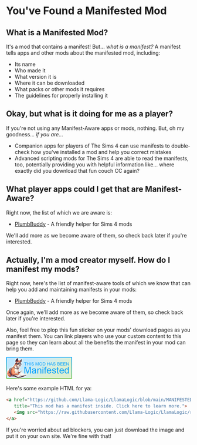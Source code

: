 # You've Found a Manifested Mod

## What is a Manifested Mod?
It's a mod that contains a manifest!
But... *what is a manifest?*
A manifest tells apps and other mods about the manifested mod, including:
* Its name
* Who made it
* What version it is
* Where it can be downloaded
* What packs or other mods it requires
* The guidelines for properly installing it

## Okay, but what is it doing for me as a player?
If you're not using any Manifest-Aware apps or mods, nothing.
But, oh my goodness... *if you are...*
* Companion apps for players of The Sims 4 can use manifests to double-check how you've installed a mod and help you correct mistakes
* Advanced scripting mods for The Sims 4 are able to read the manifests, too, potentially providing you with helpful information like... where exactly did you download that fun couch CC again?

## What player apps could I get that are Manifest-Aware?
Right now, the list of which we are aware is:
* [PlumbBuddy](https://plumbbuddy.app) - A friendly helper for Sims 4 mods

We'll add more as we become aware of them, so check back later if you're interested.

## Actually, I'm a mod creator myself. How do I manifest my mods?
Right now, here's the list of manifest-aware tools of which we know that can help you add and maintaining manifests in your mods:
* [PlumbBuddy](https://plumbbuddy.app) - A friendly helper for Sims 4 mods

Once again, we'll add more as we become aware of them, so check back later if you're interested.

Also, feel free to plop this fun sticker on your mods' download pages as you manifest them.
You can link players who use your custom content to this page so they can learn about all the benefits the manifest in your mod can bring them.

<img src="Manifested.png" width="180" height="60" />

Here's some example HTML for ya:
```html
<a href="https://github.com/Llama-Logic/LlamaLogic/blob/main/MANIFESTED.md"
   title="This mod has a manifest inside. Click here to learn more.">
   <img src="https://raw.githubusercontent.com/Llama-Logic/LlamaLogic/refs/heads/main/Manifested.png" width="180" height="60" />
</a>
```

If you're worried about ad blockers, you can just download the image and put it on your own site.
We're fine with that!
